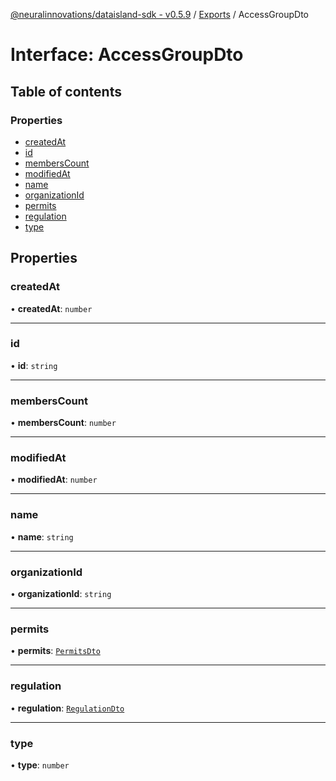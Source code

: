 [@neuralinnovations/dataisland-sdk - v0.5.9](../../README.md) / [Exports](../modules.md) / AccessGroupDto

# Interface: AccessGroupDto

## Table of contents

### Properties

- [createdAt](AccessGroupDto.md#createdat)
- [id](AccessGroupDto.md#id)
- [membersCount](AccessGroupDto.md#memberscount)
- [modifiedAt](AccessGroupDto.md#modifiedat)
- [name](AccessGroupDto.md#name)
- [organizationId](AccessGroupDto.md#organizationid)
- [permits](AccessGroupDto.md#permits)
- [regulation](AccessGroupDto.md#regulation)
- [type](AccessGroupDto.md#type)

## Properties

### createdAt

• **createdAt**: `number`

___

### id

• **id**: `string`

___

### membersCount

• **membersCount**: `number`

___

### modifiedAt

• **modifiedAt**: `number`

___

### name

• **name**: `string`

___

### organizationId

• **organizationId**: `string`

___

### permits

• **permits**: [`PermitsDto`](PermitsDto.md)

___

### regulation

• **regulation**: [`RegulationDto`](RegulationDto.md)

___

### type

• **type**: `number`
